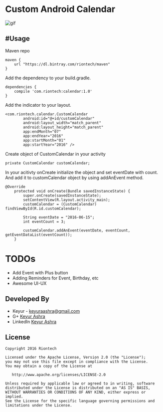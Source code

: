 # Custom Android Calendar

![gif](http://riontech.com/library/calendar/calendar.gif)

#Usage
---
Maven repo
```
maven {
    url "https://dl.bintray.com/riontech/maven"
}
```
Add the dependency to your build.gradle.
```
dependencies {
    compile 'com.riontech:calendar:1.0'
}
```
Add the indicator to your layout.

```
<com.riontech.calendar.CustomCalendar
        android:id="@+id/customCalendar"
        android:layout_width="match_parent"
        android:layout_height="match_parent"
        app:endMonth="07"
        app:endYear="2016"
        app:startMonth="01"
        app:startYear="2016" />
```

Create object of CustomCalendar in your activity
```
private CustomCalendar customCalendar;
```

In your acitivty onCreate initialize the object and set eventDate with count.
And add it to customCalendar object by using addAnEvent method.
```
@Override
    protected void onCreate(Bundle savedInstanceState) {
        super.onCreate(savedInstanceState);
        setContentView(R.layout.activity_main);
        customCalendar = (CustomCalendar) findViewById(R.id.customCalendar);

        String eventDate = "2016-06-15";
        int eventCount = 3;

        customCalendar.addAnEvent(eventDate, eventCount, getEventDataList(eventCount));
    }
```

# TODOs
* Add Event with Plus button
* Adding Reminders for Event, Birthday, etc
* Awesome UI-UX

Developed By
---
 * Keyur - <keyuraashra@gmail.com>
 * G+ [Keyur Ashra](https://plus.google.com/u/0/+KeyurAshra)
 * LinkedIn [Keyur Ashra](https://www.linkedin.com/in/keyurashra)

License
---

    Copyright 2016 Riontech

    Licensed under the Apache License, Version 2.0 (the "License");
    you may not use this file except in compliance with the License.
    You may obtain a copy of the License at

       http://www.apache.org/licenses/LICENSE-2.0

    Unless required by applicable law or agreed to in writing, software
    distributed under the License is distributed on an "AS IS" BASIS,
    WITHOUT WARRANTIES OR CONDITIONS OF ANY KIND, either express or implied.
    See the License for the specific language governing permissions and
    limitations under the License.


